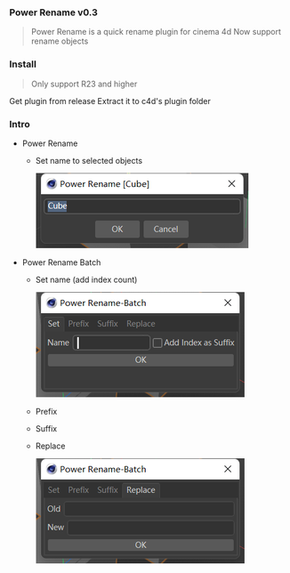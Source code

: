 ### Power Rename v0.3
> Power Rename is a quick rename plugin for cinema 4d
> Now support rename objects

### Install
> Only support R23 and higher

Get plugin from release
Extract it to c4d's plugin folder

### Intro
+ Power Rename

  + Set name to selected objects

    ![img1](./res/img1.png)

+ Power Rename Batch

  + Set name (add index count)

    ![img2](./res/img2.png)

  + Prefix

  + Suffix

  + Replace

    ![img3](./res/img3.png)
